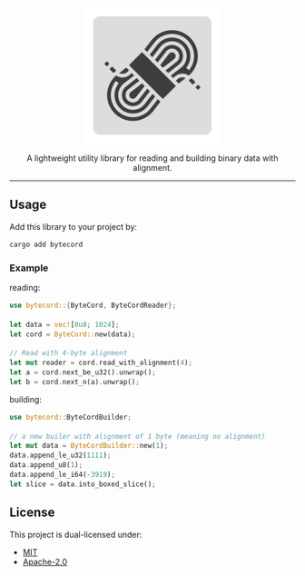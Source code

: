 <p align="center">
  <img alt="bytecord icon" src="bytecord.png" width="240" />
</p>
<p align="center">
  A lightweight utility library for reading and building binary data with alignment.
</p>
<hr />

## Usage

Add this library to your project by:
```bash
cargo add bytecord
```

### Example

reading:
```rust
use bytecord::{ByteCord, ByteCordReader};

let data = vec![0u8; 1024];
let cord = ByteCord::new(data);

// Read with 4-byte alignment
let mut reader = cord.read_with_alignment(4);
let a = cord.next_be_u32().unwrap();
let b = cord.next_n(a).unwrap();
```

building:
```rust
use bytecord::ByteCordBuilder;

// a new builer with alignment of 1 byte (meaning no alignment)
let mut data = ByteCordBuilder::new(1);
data.append_le_u32(1111);
data.append_u8(1);
data.append_le_i64(-3919);
let slice = data.into_boxed_slice();
```

## License

This project is dual-licensed under:

- [MIT](LICENSE-MIT)
- [Apache-2.0](LICENSE-APACHE-2.0)
